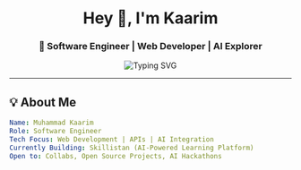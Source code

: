 <h1 align="center">Hey 👋, I'm Kaarim</h1>
<h3 align="center">🚀 Software Engineer | Web Developer | AI Explorer</h3>

<p align="center">
  <img src="https://readme-typing-svg.demolab.com?font=Fira+Code&size=22&pause=1000&center=true&width=435&lines=Full-Stack+Web+Dev;DotNet+%7C+SQL+%7C+Angular+Pro;AI+Enthusiast+%7C+Tech+Visionary;Let's+Build+Cool+Stuff+Together!" alt="Typing SVG" />
</p>

---

## 💡 About Me

```yaml
Name: Muhammad Kaarim
Role: Software Engineer
Tech Focus: Web Development | APIs | AI Integration
Currently Building: Skillistan (AI-Powered Learning Platform)
Open to: Collabs, Open Source Projects, AI Hackathons
